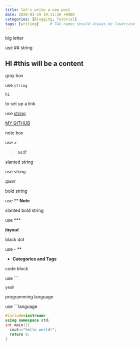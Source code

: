 ```yaml
---
title: let's write a new post
date: 2020-03-29 19:11:30 +0900
categories: [Blogging, Tutorial]
tags: [writing]     # TAG names should always be lowercase
---
```


big letter

use ## string 
## HI   #this will be a content

gray box

use `string`

`hi`  


to set up a link

use [string](url)

[MY GITHUB](https://github.com/rlapo213/)

note box

use >
>asdf


slanted string

use *string*

*qwer*


bold string

use **
**Note**

slanted bold string

use ***

***layout***

black dot

use - **

- **Categories and Tags**

code block

use ```
```
yeah
```


programming language

use ```language
```c++
#include<iostream>
using namespace std;
int main(){
  cout<<"hello world!";
  return 0;
}
```

